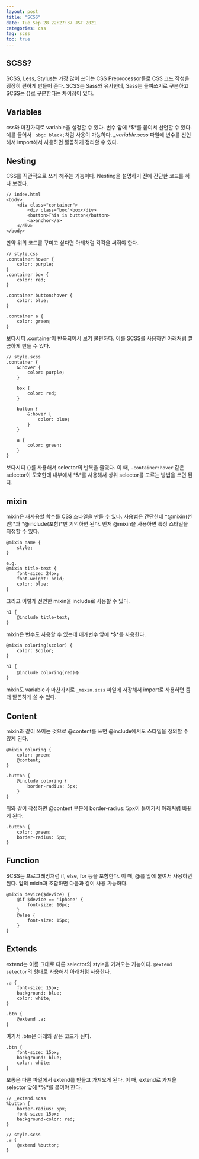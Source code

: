 ```yaml
---
layout: post
title: "SCSS"
date: Tue Sep 28 22:27:37 JST 2021
categories: css
tag: scss
toc: true
---
```

## SCSS?
SCSS, Less, Stylus는 가장 많이 쓰이는 CSS Preprocessor들로 CSS 코드 작성을 굉장히 편하게 만들어 준다. SCSS는 Sass와 유사한데, Sass는 들여쓰기로 구분하고 SCSS는 {}로 구분한다는 차이점이 있다.

## Variables
css와 마찬가지로 variable을 설정할 수 있다. 변수 앞에 *$*를 붙여서 선언할 수 있다. 예를 들어서 ` $bg: black;`처럼 사용이 가능하다. *_variable.scss* 파일에 변수를 선언해서 import해서 사용하면 깔끔하게 정리할 수 있다.

## Nesting
CSS를 직관적으로 쓰게 해주는 기능이다. Nesting을 설명하기 전에 간단한 코드를 하나 보겠다.
```
// index.html
<body>
    <div class="container">
        <div class="box">box</div>
        <button>This is button</button>
        <a>anchor</a>
    </div>
</body>
```
만약 위의 코드를 꾸미고 싶다면 아래처럼 각각을 써줘야 한다.
```
// style.css
.container:hover {
    color: purple;
}
.container box {
    color: red;
}

.container button:hover {
    color: blue;
}

.container a {
    color: green;
}
```
보다시피 .container이 반복되어서 보기 불편하다. 이를 SCSS를 사용하면 아래처럼 깔끔하게 만들 수 있다.
```
// style.scss
.container {
    &:hover {
        color: purple;
    }

    box {
        color: red;
    }

    button {
        &:hover {
            color: blue;
        }
    }

    a {
        color: green;
    }
}
```
보다시피 {}를 사용해서 selector의 반복을 줄였다. 이 때, `.container:hover` 같은 selector이 모호한데 내부에서 *&*를 사용해서 상위 selector를 고르는 방법을 쓰면 된다.

## mixin
mixin은 재사용할 함수를 CSS 스타일을 만들 수 있다. 사용법은 간단한데 *@mixin(선언)*과 *@include(포함)*만 기억하면 된다. 먼저 @mixin을 사용하면 특정 스타일을 지정할 수 있다.
```
@mixin name {
    style;
}

e.g.
@mixin title-text {
    font-size: 24px;
    font-weight: bold;
    color: blue;
}
```
그리고 이렇게 선언한 mixin을 include로 사용할 수 있다.
```
h1 {
    @include title-text;
}
```
mixin은 변수도 사용할 수 있는데 매개변수 앞에 *$*를 사용한다.
```
@mixin coloring($color) {
    color: $color;
}

h1 {
    @include coloring(red)수
}
```
mixin도 variable과 마찬가지로 `_mixin.scss` 파일에 저장해서 import로 사용하면 좀 더 깔끔하게 쓸 수 있다.

## Content
mixin과 같이 쓰이는 것으로 @content를 쓰면 @include에서도 스타일을 정의할 수 있게 된다.
```
@mixin coloring {
    color: green;
    @content;
}

.button {
    @include coloring {
        border-radius: 5px;
    }
}
```
위와 같이 작성하면 @content 부분에 border-radius: 5px이 들어가서 아래처럼 바뀌게 된다.
```
.button {
    color: green;
    border-radius: 5px;
}
```

## Function
SCSS는 프로그래밍처럼 if, else, for 등을 포함한다. 이 때, @를 앞에 붙여서 사용하면 된다. 앞의 mixin과 조합하면 다음과 같이 사용 가능하다.
```
@mixin device($device) {
    @if $device == 'iphone' {
        font-size: 10px;
    }
    @else {
        font-size: 15px;
    }
}
```

## Extends
extend는 이름 그대로 다른 selector의 style을 가져오는 기능이다. `@extend selector`의 형태로 사용해서 아래처럼 사용한다.
```
.a {
    font-size: 15px;
    background: blue;
    color: white;
}

.btn {
    @extend .a;
}
```
여기서 .btn은 아래와 같은 코드가 된다.
```
.btn {
    font-size: 15px;
    background: blue;
    color: white;    
}
```
보통은 다른 파일에서 extend를 만들고 가져오게 된다. 이 때, extend로 가져올 selector 앞에 *%*를 붙여야 한다.
```
// _extend.scss
%button {
    border-radius: 5px;
    font-size: 15px;
    background-color: red;
}

// style.scss
.a {
    @extend %button;
}
```
